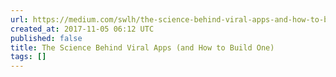 ```yaml
---
url: https://medium.com/swlh/the-science-behind-viral-apps-and-how-to-build-one-6a0a7d0591ab?source=rss----f5af2b715248---4
created_at: 2017-11-05 06:12 UTC
published: false
title: The Science Behind Viral Apps (and How to Build One)
tags: []
---
```




